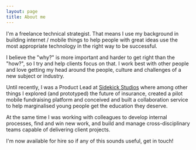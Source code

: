 ```yaml
---
layout: page
title: About me
---
```


I'm a freelance technical strategist. That means I use my background in building internet / mobile things to help people with great ideas use the most appropriate technology in the right way to be successful.

I believe the "why?" is more important and harder to get right than the "how?", so I try and help clients focus on that. I work best with other people and love getting my head around the people, culture and challenges of a new subject or industry.

Until recently, I was a Product Lead at [Sidekick Studios](http://www.sidekickstudios.net) where among other things I explored (and prototyped) the future of insurance, created a pilot mobile fundraising platform and conceived and built a collaboration service to help marginalised young people get the education they deserve.

At the same time I was working with colleagues to develop internal processes, find and win new work, and build and manage cross-disciplinary teams capable of delivering client projects.

I'm now available for hire so if any of this sounds useful, get in touch!
